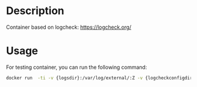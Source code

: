 # Description
Container based on logcheck: https://logcheck.org/

# Usage

For testing container, you can run the following command:

```bash
docker run  -ti -v {logsdir}:/var/log/external/:Z -v {logcheckconfigdir}:/etc/logcheck/ -v {esmtprcfile}:/etc/esmtprc -v {offsetdir}:/var/lib/logcheck/ logcheck
